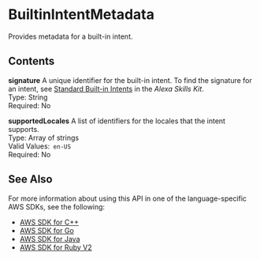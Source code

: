 # BuiltinIntentMetadata<a name="API_BuiltinIntentMetadata"></a>

Provides metadata for a built\-in intent\.

## Contents<a name="API_BuiltinIntentMetadata_Contents"></a>

 **signature**   <a name="lex-Type-BuiltinIntentMetadata-signature"></a>
A unique identifier for the built\-in intent\. To find the signature for an intent, see [Standard Built\-in Intents](https://developer.amazon.com/public/solutions/alexa/alexa-skills-kit/docs/built-in-intent-ref/standard-intents) in the *Alexa Skills Kit*\.  
Type: String  
Required: No

 **supportedLocales**   <a name="lex-Type-BuiltinIntentMetadata-supportedLocales"></a>
A list of identifiers for the locales that the intent supports\.  
Type: Array of strings  
Valid Values:` en-US`   
Required: No

## See Also<a name="API_BuiltinIntentMetadata_SeeAlso"></a>

For more information about using this API in one of the language\-specific AWS SDKs, see the following:
+  [AWS SDK for C\+\+](https://docs.aws.amazon.com/goto/SdkForCpp/lex-models-2017-04-19/BuiltinIntentMetadata) 
+  [AWS SDK for Go](https://docs.aws.amazon.com/goto/SdkForGoV1/lex-models-2017-04-19/BuiltinIntentMetadata) 
+  [AWS SDK for Java](https://docs.aws.amazon.com/goto/SdkForJava/lex-models-2017-04-19/BuiltinIntentMetadata) 
+  [AWS SDK for Ruby V2](https://docs.aws.amazon.com/goto/SdkForRubyV2/lex-models-2017-04-19/BuiltinIntentMetadata) 